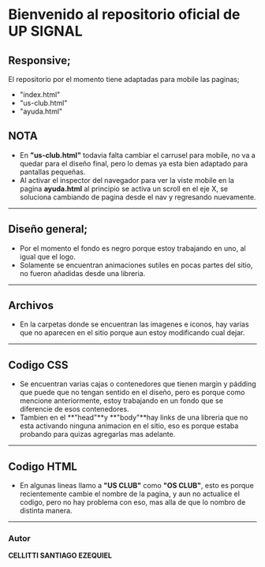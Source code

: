 # Bienvenido al repositorio oficial de **UP SIGNAL**
## Responsive;
El repositorio por el momento tiene adaptadas para mobile las paginas;
- "index.html"
- "us-club.html"
- "ayuda.html"
## NOTA
- En **"us-club.html"** todavia falta cambiar el carrusel para mobile, no va a quedar para el diseño final, pero lo demas ya esta bien adaptado para pantallas pequeñas.
- Al activar el inspector del navegador para ver la viste mobile en la pagina **ayuda.html** al principio se activa un scroll en el eje X, se soluciona cambiando de pagina desde el nav y regresando nuevamente.

------------
## Diseño general;
- Por el momento el fondo es negro porque estoy trabajando en uno, al igual que el logo.
- Solamente se encuentran animaciones sutiles en pocas partes del sitio, no fueron añadidas desde una libreria.

------------
## Archivos
- En la carpetas donde se encuentran las imagenes e iconos, hay varias que no aparecen en el sitio porque aun estoy modificando cual dejar.



------------


## Codigo CSS


- Se encuentran varias cajas o contenedores que tienen margin y pádding que puede que no tengan sentido en el diseño, pero es porque como mencione anteriormente, estoy trabajando en un fondo que se diferencie de esos contenedores.
- Tambien en el **"head"**y **"body"**hay links de una libreria que no esta activando ninguna animacion en el sitio, eso es porque estaba probando para quizas agregarlas mas adelante. 

------------

## Codigo HTML
- En algunas lineas llamo  a **"US CLUB"** como **"OS CLUB"**, esto es porque recientemente cambie el nombre de la pagina, y aun no actualice el codigo, pero no hay problema con eso, mas alla de que lo nombro de distinta manera. 

------------

### Autor
**CELLITTI SANTIAGO EZEQUIEL**
